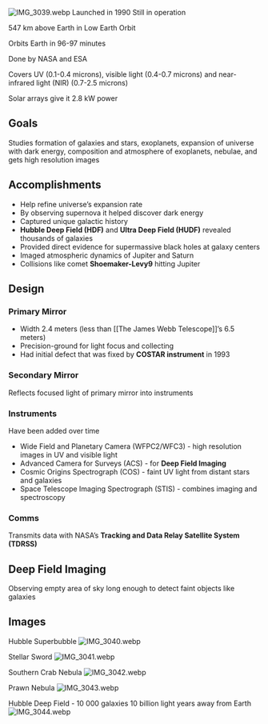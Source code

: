 ![IMG\_3039.webp](img_3039.webp)
Launched in 1990
Still in operation

547 km above Earth in Low Earth Orbit

Orbits Earth in 96-97 minutes

Done by NASA and ESA

Covers UV (0.1-0.4 microns), visible light (0.4-0.7 microns) and near-infrared light (NIR) (0.7-2.5 microns)

Solar arrays give it 2.8 kW power

## Goals

Studies formation of galaxies and stars, exoplanets, expansion of universe with dark energy, composition and atmosphere of exoplanets, nebulae, and gets high resolution images

## Accomplishments

* Help refine universe’s expansion rate
* By observing supernova it helped discover dark energy
* Captured unique galactic history
* **Hubble Deep Field (HDF)** and **Ultra Deep Field (HUDF)** revealed thousands of galaxies
* Provided direct evidence for supermassive black holes at galaxy centers
* Imaged atmospheric dynamics of Jupiter and Saturn
* Collisions like comet **Shoemaker-Levy9** hitting Jupiter

## Design

### Primary Mirror

* Width 2.4 meters (less than [[The James Webb Telescope]]’s 6.5 meters)
* Precision-ground for light focus and collecting
* Had initial defect that was fixed by **COSTAR instrument** in 1993

### Secondary Mirror

Reflects focused light of primary mirror into instruments

### Instruments

Have been added over time

* Wide Field and Planetary Camera (WFPC2/WFC3) - high resolution images in UV and visible light
* Advanced Camera for Surveys (ACS) - for **Deep Field Imaging**
* Cosmic Origins Spectrograph (COS) - faint UV light from distant stars and galaxies
* Space Telescope Imaging Spectrograph (STIS) - combines imaging and spectroscopy

### Comms

Transmits data with NASA’s **Tracking and Data Relay Satellite System (TDRSS)**

## Deep Field Imaging

Observing empty area of sky long enough to detect faint objects like galaxies

## Images

Hubble Superbubble
![IMG\_3040.webp](img_3040.webp)

Stellar Sword
![IMG\_3041.webp](img_3041.webp)

Southern Crab Nebula
![IMG\_3042.webp](img_3042.webp)

Prawn Nebula
![IMG\_3043.webp](img_3043.webp)

Hubble Deep Field - 10 000 galaxies 10 billion light years away from Earth
![IMG\_3044.webp](img_3044.webp)
